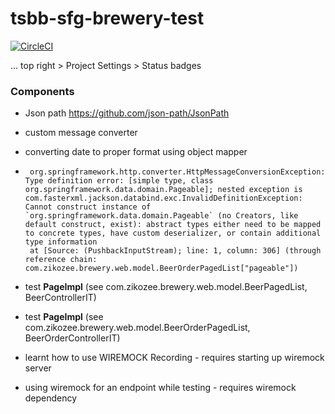 # tsbb-sfg-brewery-test
[![CircleCI](https://circleci.com/gh/zikozee/tsbb-sfg-brewery-test/tree/main.svg?style=svg)](https://circleci.com/gh/zikozee/tsbb-sfg-brewery-test/tree/main)

... top right > Project Settings > Status badges


### Components
- Json path  https://github.com/json-path/JsonPath
- custom message converter
- converting date to proper format using object mapper

- ```text
   org.springframework.http.converter.HttpMessageConversionException: Type definition error: [simple type, class org.springframework.data.domain.Pageable]; nested exception is com.fasterxml.jackson.databind.exc.InvalidDefinitionException: Cannot construct instance of `org.springframework.data.domain.Pageable` (no Creators, like default construct, exist): abstract types either need to be mapped to concrete types, have custom deserializer, or contain additional type information
   at [Source: (PushbackInputStream); line: 1, column: 306] (through reference chain: com.zikozee.brewery.web.model.BeerOrderPagedList["pageable"])
  ```
- test **PageImpl** (see com.zikozee.brewery.web.model.BeerPagedList, BeerControllerIT)
- test **PageImpl** (see com.zikozee.brewery.web.model.BeerOrderPagedList, BeerOrderControllerIT)

- learnt how to use WIREMOCK Recording - requires starting up wiremock server

- using wiremock for an endpoint while testing  - requires wiremock dependency